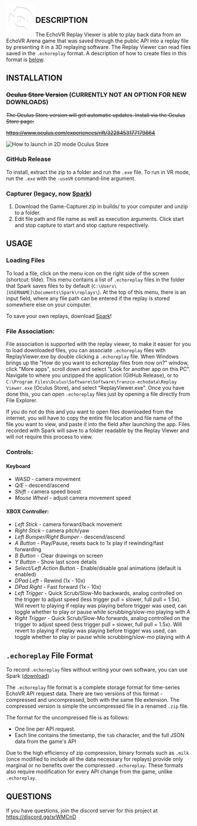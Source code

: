 
<img alt="Replay Viewer Logo" width="80px" src="Demo Viewer/Assets/Images/Icons/ReplayLogoMostTransparent.png" align="left" />

## DESCRIPTION
The EchoVR Replay Viewer is able to play back data from an EchoVR Arena game that was saved through the public API into a replay file by presenting it in a 3D replaying software. The Replay Viewer can read files saved in the `.echoreplay` format. A description of how to create files in this format is [below](##-echoreplay-File-Format).

## INSTALLATION

### ~~Oculus Store Version~~ (CURRENTLY NOT AN OPTION FOR NEW DOWNLOADS)

~~The Oculus Store version will get automatic updates. Install via the Oculus Store page:~~

~~https://www.oculus.com/experiences/rift/3228453177179864~~ 

<img alt="How to launch in 2D mode Oculus Store" width="200px" src="Demo Viewer/Assets/Images/OculusStore2D.png" />
 
### GitHub Release

To install, extract the zip to a folder and run the `.exe` file. To run in VR mode, run the `.exe` with the `-useVR` command-line argument.

### Capturer (legacy, now [Spark](https://www.ignitevr.gg/spark))

 1. Download the Game-Capturer.zip in builds/ to your computer and unzip to a folder.
 2. Edit file path and file name as well as execution arguments. Click start and stop capture to start and stop capture respectively.

## USAGE

### Loading Files

To load a file, click on the menu icon on the right side of the screen (shortcut: tilde). This menu contains a list of `.echoreplay` files in the folder that Spark saves files to by default (`C:\Users\[USERNAME]\Documents\Spark\replays\`). At the top of this menu, there is an input field, where any file path can be entered if the replay is stored somewhere else on your computer.

To save your own replays, download [Spark](https://www.ignitevr.gg/spark)!

### File Association:

File association is supported with the replay viewer, to make it easier for you to load downloaded files, you can associate `.echoreplay` files with ReplayViewer.exe by double clicking a `.echoreplay` file. When Windows brings up the "How do you want to echoreplay files from now on?" window, click "More apps", scroll down and select "Look for another app on this PC". Navigate to where you unzipped the application (GitHub Release), or to `C:\Program Files\Oculus\Software\Software\franzco-echodata\Replay Viewer.exe` (Oculus Store), and select "ReplayViewer.exe". Once you have done this, you can open `.echoreplay` files just by opening a file directly from File Explorer.

If you do not do this and you want to open files downloaded from the internet, you will have to copy the entire file location and file name of the file you want to view, and paste it into the field after launching the app. Files recorded with Spark will save to a folder readable by the Replay Viewer and will not require this process to view.

### Controls:

#### Keyboard
* *WASD* - camera movement
* *Q/E* - descend/ascend
* *Shift* - camera speed boost
* *Mouse Wheel* - adjust camera movement speed 


#### XBOX Controller:
* *Left Stick* - camera forward/back movement
* *Right Stick* - camera pitch/yaw
* *Left Bumper/Right Bumper* - descend/ascend
* *A Button* - Play/Pause, resets back to 1x play if rewinding/fast forwarding
* *B Button* - Clear drawings on screen
* *Y Button* - Show last score details
* *Select/Left Action Button* - Enable/disable goal animations (default is enabled)
* *DPad Left* - Rewind (1x - 10x)
* *DPad Right* - Fast forward (1x - 10x)
* *Left Trigger* - Quick Scrub/Slow-Mo backwards, analog controlled on the trigger to adjust speed (less trigger pull = slower, full pull = 1.5x). Will revert to playing if replay was playing before trigger was used, can toggle whether to play or pause while scrubbing/slow-mo playing with *A*
* *Right Trigger* - Quick Scrub/Slow-Mo forwards, analog controlled on the trigger to adjust speed (less trigger pull = slower, full pull = 1.5x). Will revert to playing if replay was playing before trigger was used, can toggle whether to play or pause while scrubbing/slow-mo playing with *A*

## `.echoreplay` File Format

To record `.echoreplay` files without writing your own software, you can use Spark ([download](https://www.ignitevr.gg/spark))

The `.echoreplay` file format is a complete storage format for time-series EchoVR API request data. There are two versions of this format - compressed and uncompressed, both with the same file extension. The compressed version is simple the uncompressed file in a renamed `.zip` file.

The format for the uncompressed file is as follows:
* One line per API request.
* Each line contains the timestamp, the `tab` character, and the full JSON data from the game's API

Due to the high efficiency of zip compression, binary formats such as `.milk` (once modified to include all the data necessary for replays) provide only marginal or no benefits over the compressed `.echoreplay`. These formats also require modification for every API change from the game, unlike `.echoreplay`.


## QUESTIONS

If you have questions, join the discord server for this project at https://discord.gg/srWMCnD
 
